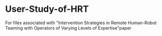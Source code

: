 # User-Study-of-HRT
For files associated with "Intervention Strategies in Remote Human-Robot Teaming with Operators of Varying Levels of Expertise"paper
